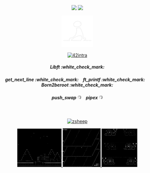 <!--
 -
-->
<p align="center">
  <img width="360" src="https://github-readme-stats.vercel.app/api?username=kodpe&hide_title=true&hide=issues,contribs&count_private=true&include_all_commits=true&show_icons=true&custom_title=Stats&hide_border=true&theme=github_dark&title_color=FFFFFF&text_color=FFFFFF&icon_color=FFFFFF&bg_color=&border_color=&border_radius=0" />
  <img width="280" src="https://github-readme-stats.vercel.app/api/top-langs/?username=kodpe&count_private=true&hide_title=true&langs_count=2&hide=html,makefile,batchfile,css&layout=compact&custom_title=Languages&hide_border=true&theme=github_dark&title_color=FFFFFF&text_color=FFFFFF&icon_color=&bg_color=&border_color=&border_radius=0" />
</p>
<!--
 -
-->
<p align="center">
 <a href="https://profile.intra.42.fr/users/sloquet">
  <img width="100" src="https://github.com/kodpe/kodpe/blob/main/img/walk.gif" />
 </a>
</p>
<!--
 -
-->
<p align="center">
 <a href="https://profile.intra.42.fr/users/sloquet">
    <img alt="42intra" src="https://img.shields.io/badge/cursus-lvl 2.11-white?style=for-the-badge&logo=42&labelColor=000000&Color=FFFFFF&logoWidth=20" />
 </a>
</p>
<!--
 -
-->
<p align="center">
<h5 align="center">Libft&nbsp;:white_check_mark:</h5>
<h5 align="center">get_next_line&nbsp;:white_check_mark:&emsp;ft_printf&nbsp;:white_check_mark:&emsp;Born2beroot&nbsp;:white_check_mark:</h5>
  <h5 align="center">push_swap&nbsp;<img width="13" src="https://github.com/kodpe/kodpe/blob/main/img/load.gif" />&emsp;pipex&nbsp;<img width="13" src="https://github.com/kodpe/kodpe/blob/main/img/load.gif" /> </h5>
</p>
<!--
-
-->
<p align="center">
 <br /><br />
  <a href="https://github.com/kodpe/zsheep">
    <img alt="zsheep" src="https://img.shields.io/badge/ascii art-zsheep-white?style=for-the-badge&labelColor=000000&Color=FFFFFF"
         </a>
</p>
<p align="center">
 <img width="140" src="https://github.com/kodpe/kodpe/blob/main/img/zsheep_askyy.png" />
 <img width="120" src="https://github.com/kodpe/kodpe/blob/main/img/zsheep_gps.png" />
 <img width="113" src="https://github.com/kodpe/kodpe/blob/main/img/zsheep_snails.png" />
  <h5> </h5>
</p>
<!--
-
-->
<!--
- 📫 How to reach me:<br>
by e-mail: [![Mail](https://img.shields.io/badge/-Mail-blue?style=flat&logo=Gmail&logoColor=white&link=mailto:MAIL@gmail.com)](mailto:MAIL@gmail.com)<br>
on LinkedIn: [![Linkedin Profile](https://img.shields.io/badge/-LinkedIn_Profile-0072b1?style=flat&logo=Linkedin&logoColor=white&link=https://www.linkedin.com/in/USER/)](https://www.linkedin.com/in/USER/)<br>

Here are some ideas to get you started:

- 🔭 I’m currently working on ...
- 🌱 I’m currently learning ...
- 👯 I’m looking to collaborate on ...
- 🤔 I’m looking for help with ...
- 💬 Ask me about ...
- 📫 How to reach me: ...
- 😄 Pronouns: ...
- ⚡ Fun fact: ...
  <img align="center" src="https://github-readme-stats.vercel.app/api/pin/?username=kodpe&repo=github-readme-stats" />
![Alt text](header.png?raw=true "Title")
-->
